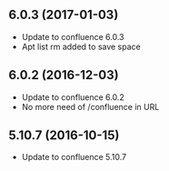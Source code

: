 
## 6.0.3 (2017-01-03)
- Update to confluence 6.0.3
- Apt list rm added to save space

## 6.0.2 (2016-12-03)
- Update to confluence 6.0.2
- No more need of /confluence in URL

## 5.10.7 (2016-10-15)
- Update to confluence 5.10.7

